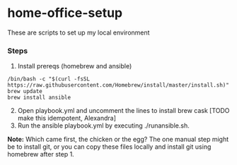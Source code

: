 # home-office-setup
These are scripts to set up my local environment

### Steps
1. Install prereqs (homebrew and ansible)

```
/bin/bash -c "$(curl -fsSL https://raw.githubusercontent.com/Homebrew/install/master/install.sh)"
brew update
brew install ansible
```
2. Open playbook.yml and uncomment the lines to install brew cask [TODO make this idempotent, Alexandra]
3. Run the ansible playbook.yml by executing ./runansible.sh. 

**Note:** Which came first, the chicken or the egg? The one manual step might be to install git, or you can copy these files locally and install git using homebrew after step 1.




